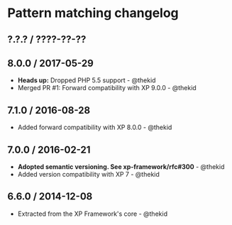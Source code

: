 Pattern matching changelog
==========================

## ?.?.? / ????-??-??

## 8.0.0 / 2017-05-29

* **Heads up:** Dropped PHP 5.5 support - @thekid
* Merged PR #1: Forward compatibility with XP 9.0.0 - @thekid

## 7.1.0 / 2016-08-28

* Added forward compatibility with XP 8.0.0 - @thekid

## 7.0.0 / 2016-02-21

* **Adopted semantic versioning. See xp-framework/rfc#300** - @thekid 
* Added version compatibility with XP 7 - @thekid

## 6.6.0 / 2014-12-08

* Extracted from the XP Framework's core - @thekid